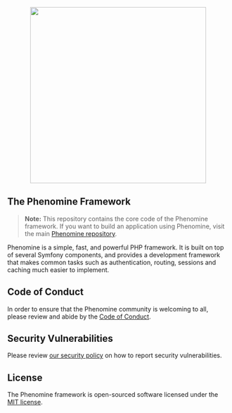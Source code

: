 
<p align="center"><a href="https://github.com/phenomine/phenomine" target="_blank"><img src="/assets/phenomine_text_logo.svg" width="400"></a></p>

## The Phenomine Framework

> **Note:** This repository contains the core code of the Phenomine framework. If you want to build an application using Phenomine, visit the main [Phenomine repository](https://github.com/phenomine/phenomine).

Phenomine is a simple, fast, and powerful PHP framework. It is built on top of several Symfony components, and provides a development framework that makes common tasks such as authentication, routing, sessions and caching much easier to implement.

## Code of Conduct

In order to ensure that the Phenomine community is welcoming to all, please review and abide by the [Code of Conduct](CODE_OF_CONDUCT.md).

## Security Vulnerabilities

Please review [our security policy](https://github.com/phenomine/framework/security/policy) on how to report security vulnerabilities.

## License

The Phenomine framework is open-sourced software licensed under the [MIT license](LICENSE.md).
